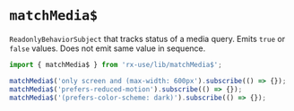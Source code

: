 # `matchMedia$`

`ReadonlyBehaviorSubject` that tracks status of a media query. Emits `true` or `false` values.
Does not emit same value in sequence.

```ts
import { matchMedia$ } from 'rx-use/lib/matchMedia$';

matchMedia$('only screen and (max-width: 600px').subscribe(() => {});
matchMedia$('prefers-reduced-motion').subscribe(() => {});
matchMedia$('(prefers-color-scheme: dark)').subscribe(() => {});
```
